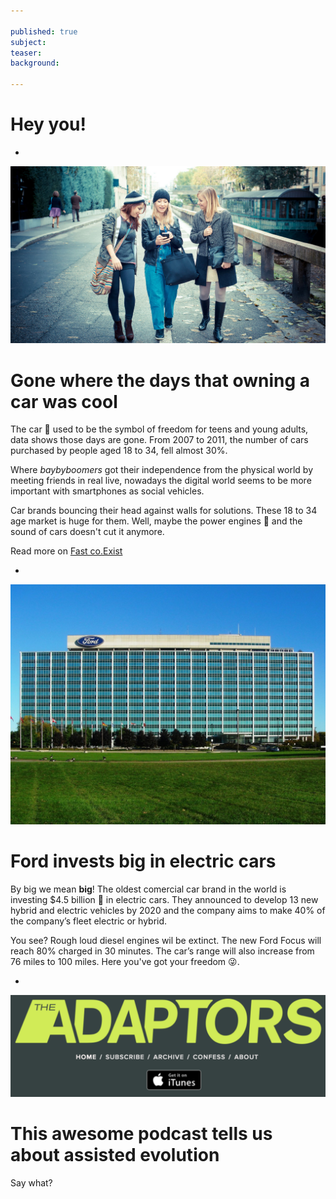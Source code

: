 ```yaml
---

published: true
subject: 
teaser: 
background: 

---
```


# Hey you!




-

[![Millenials](18-12-2015-millenials.jpg)](http://www.fastcoexist.com/3027876/millennials-dont-care-about-owning-cars-and-car-makers-cant-figure-out-why)

# Gone where the days that owning a car was cool 
The car 🚗 used to be the symbol of freedom for teens and young adults, data shows those days are gone. From 2007 to 2011, the number of cars purchased by people aged 18 to 34, fell almost 30%. 

Where _baybyboomers_ got their independence from the physical world by meeting friends in real live, nowadays the digital world seems to be more important with smartphones as social vehicles. 

Car brands bouncing their head against walls for solutions. These 18 to 34 age market is huge for them. Well, maybe the power engines 💨 and the sound of cars doesn't cut it anymore. 

Read more on [Fast co.Exist](http://www.fastcoexist.com/3027876/millennials-dont-care-about-owning-cars-and-car-makers-cant-figure-out-why)

-

[![Ford](18-12-2015-ford.jpg)](http://www.briefmedia.news/ford-will-invest-4-5-billion-in-electric-cars/)

# Ford invests big in electric cars
By big we mean **big**! The oldest comercial car brand in the world is investing $4.5 billion 💸 in electric cars. They announced to develop 13 new hybrid and electric vehicles by 2020 and the company aims to make 40% of the company’s fleet electric or hybrid.

You see? Rough loud diesel engines wil be extinct. The new Ford Focus will reach 80% charged in 30 minutes. The car’s range will also increase from 76 miles to 100 miles. Here you've got your freedom 😜. 

-

[![Adaptors](18-12-2015-adaptors-header.png)](http://www.theadaptors.org/)

# This awesome podcast tells us about assisted evolution
Say what? 


